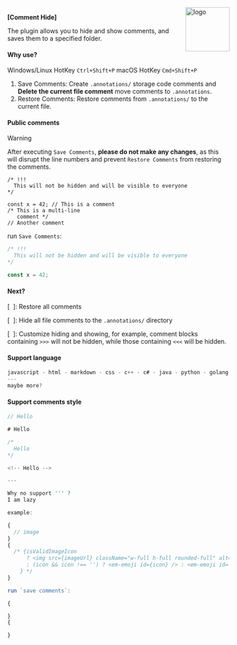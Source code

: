 <img alt="logo" style="float: center;right: 0px" src="https://github.com/user-attachments/assets/fe240bc6-5149-4350-bf5c-5a51ea0bd7e4" width="100" div align=right>
<p></p>

**[Comment Hide]**

The plugin allows you to hide and show comments, and saves them to a specified folder.

#### Why use?

Windows/Linux HotKey `Ctrl+Shift+P` macOS HotKey `Cmd+Shift+P`

1. Save Comments: Create `.annotations/` storage code comments and **Delete the current file comment** move comments to `.annotations`.
2. Restore Comments: Restore comments from `.annotations/` to the current file.

#### Public comments

> [!WARNING]
> After executing `Save Comments`, **please do not make any changes**, as this will disrupt the line numbers and prevent `Restore Comments` from restoring the comments.

```
/* !!!
  This will not be hidden and will be visible to everyone
*/

const x = 42; // This is a comment
/* This is a multi-line
   comment */
// Another comment
```

run `Save Comments`:

```js
/* !!!
  This will not be hidden and will be visible to everyone
*/

const x = 42;


```

#### Next?

[  ]: Restore all comments

[  ]: Hide all file comments to the `.annotations/` directory

[  ]: Customize hiding and showing, for example, comment blocks containing `>>>` will not be hidden, while those containing `<<<` will be hidden.

#### Support language

```js
javascript - html - markdown - css - c++ - c# - java - python - golang - rust - ruby - jsx/tsx
---
maybe more?
```

#### Support comments style

```js
// Hello

# Hello

/*
  Hello
*/

<!-- Hello -->

---

Why no support ''' ?
I am lazy

example:

{
  // image
}
{
  /* {isValidImageIcon
      ? <img src={imageUrl} className="w-full h-full rounded-full" alt="answer icon" />
      : (icon && icon !== '') ? <em-emoji id={icon} /> : <em-emoji id='🤖' />
    } */
}

run `save comments`:

{

}
{

}

```

